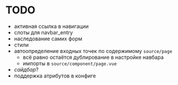 # TODO

- активная ссылка в навигации
- слоты для navbar_entry
- наследование самих форм
- стили
- автоопределение входных точек по содержимому `source/page`
    - всё равно остаётся дублирование в настройке навбара
    - импорты в `source/component/page.vue`
- *сайдбар*?
- поддержка атрибутов в конфиге
